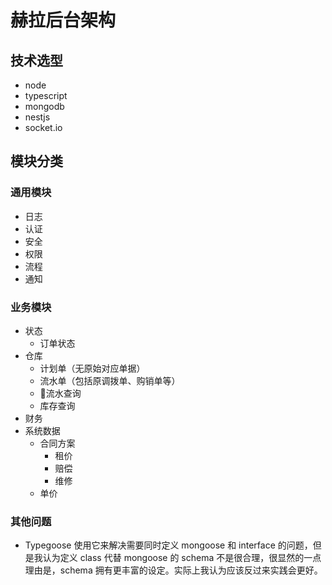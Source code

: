 # 赫拉后台架构

## 技术选型

- node
- typescript
- mongodb
- nestjs
- socket.io

## 模块分类

### 通用模块
- 日志
- 认证
- 安全 
- 权限
- 流程
- 通知

### 业务模块

- 状态
  - 订单状态
- 仓库
  - 计划单（无原始对应单据）
  - 流水单（包括原调拨单、购销单等）
  - 流水查询
  - 库存查询
- 财务
- 系统数据
  - 合同方案
    - 租价
    - 赔偿
    - 维修
  - 单价

### 其他问题

- Typegoose
使用它来解决需要同时定义 mongoose 和 interface 的问题，但是我认为定义 class 代替 mongoose 的 schema 不是很合理，很显然的一点理由是，schema 拥有更丰富的设定。实际上我认为应该反过来实践会更好。